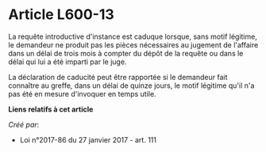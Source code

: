 # Article L600-13

La requête introductive d'instance est caduque lorsque, sans motif légitime, le demandeur ne produit pas les pièces
nécessaires au jugement de l'affaire dans un délai de trois mois à compter du dépôt de la requête ou dans le délai qui lui a
été imparti par le juge. 

La déclaration de caducité peut être rapportée si le demandeur fait connaître au greffe, dans un délai de quinze jours, le
motif légitime qu'il n'a pas été en mesure d'invoquer en temps utile.

**Liens relatifs à cet article**

_Créé par_:

  - Loi n°2017-86 du 27 janvier 2017 - art. 111
